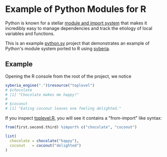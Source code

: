 # Example of Python Modules for R

Python is known for a stellar [module and import system](https://docs.python.org/2/tutorial/modules.html)
that makes it incredibly easy to manage dependencies and track the
etiology of local variables and functions.

This is an example [python.sy](https://github.com/robertzk/python.sy) project
that demonstrates an example of Python's module system ported to R using
[syberia](https://github.com/robertzk/syberia).

Example
-------
Opening the R console from the root of the project, we notice

```r
syberia_engine(".")$resource("toplevel")
# $chocolate
# [1] "Chocolate makes me happy!"
# 
# $coconut
# [1] "Eating coconut leaves one feeling delighted."
```

If you inspect [toplevel.R](toplevel.R), you will see it contains a "from-import" like
syntax:

```r
from(first.second.third) %import% c("chocolate", "coconut")

list(
  chocolate = chocolate("happy"),
  coconut   = coconut("delighted")
)
```

